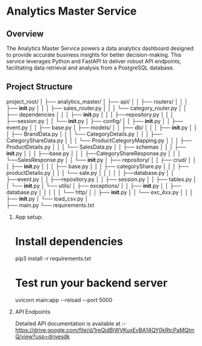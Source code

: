 # Analytics Master Service

## Overview
The Analytics Master Service powers a data analytics dashboard designed to provide accurate business insights for better decision-making. This service leverages Python and FastAPI to deliver robust API endpoints, facilitating data retrieval and analysis from a PostgreSQL database.

## Project Structure
project_root/
│
├── analytics_master/
│   ├── api/
│   │   ├── routers/
│   │   │   ├── __init__.py
│   │   │   ├── sales_router.py
│   │   │   └── category_router.py
│   │   ├── dependencies
│   │   │   ├── __init__.py
│   │   │   ├──repository.py
│   │   │   ├──session.py
│   │   └── __init__.py
│   ├── config/
│   │   ├── __init__.py
│   │   ├── event.py
│   │   ├── base.py
│   ├── models/
│   │   ├── db/
│   │   │   ├── __init__.py
│   │   │   ├── BrandData.py
│   │   │   └── CategoryDetails.py
│   │   │   ├── CategoryShareData.py
│   │   │   └── ProductCategoryMapping.py
│   │   │   ├── ProductDetails.py
│   │   │   └── SalesData.py
│   │   ├── schemas
│   │   │   ├── __init__.py
│   │   │   ├──base.py
│   │   │   ├──CategoryShareResponse.py
│   │   │   └──SalesResponse.py
│   │   └── __init__.py
│   ├── repository/
│   │   ├── crud/
│   │   │   ├── __init__.py
│   │   │   ├── base.py
│   │   │   ├── categoryShare.py
│   │   │   ├── productDetails.py
│   │   │   └── sale.py
│   │   │
│   │   ├──database.py
│   │   ├──event.py
│   │   ├──repository.py
│   │   ├── session.py
│   │   ├── tables.py
│   │   └── __init__.py
│   └── utils/
│       ├── exceptions/
│       │   ├── __init__.py
│       │   ├── database.py
│       │   │
│       │   └── http/
│       │       ├── __init__.py
│       │       └── exc_4xx.py
│       │
│       ├── __init__.py
│       └── load_csv.py
│       
├── main.py
└── requirements.txt


1. App setup:
   # Install dependencies
    pip3 install -r requirements.txt

    # Test run your backend server
    uvicorn main:app --reload --port 5000

2. API Endpoints

   Detailed API documentation is available at :- https://drive.google.com/file/d/1reQidBjWVKuxEyBA14QY0kRtcPaMQlmQ/view?usp=drivesdk
